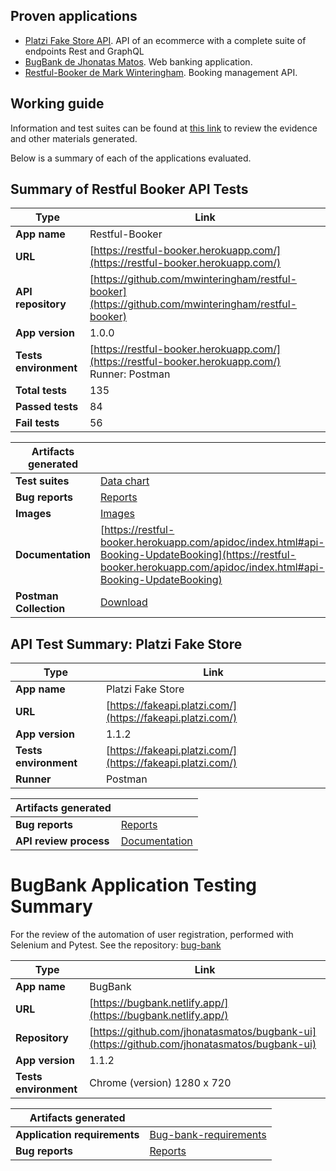 ## Proven applications

* [Platzi Fake Store API](https://fakeapi.platzi.com/). API of an ecommerce with a complete suite of endpoints Rest and GraphQL
* [BugBank de Jhonatas Matos](https://github.com/jhonatasmatos/bugbank-ui). Web banking application.
* [Restful-Booker de Mark Winteringham](https://restful-booker.herokuapp.com/). Booking management API.

## Working guide
Information and test suites can be found at [this link](https://drive.google.com/drive/folders/1d1MvQSMRiKdNxmBo77W7ZIcrlyKatNZC?usp=sharing) to review the evidence and other materials generated.

Below is a summary of each of the applications evaluated.

## Summary of Restful Booker API Tests

| Type                           | Link                                                                                                                                           |
|--------------------------------|------------------------------------------------------------------------------------------------------------------------------------------------|
| **App name**                   | Restful-Booker                                                                                                                                 |
| **URL**                        | [https://restful-booker.herokuapp.com/](https://restful-booker.herokuapp.com/)                                                                 |
| **API repository**             | [https://github.com/mwinteringham/restful-booker](https://github.com/mwinteringham/restful-booker)                                             |
| **App version**                | 1.0.0                                                                                                                                          |
| **Tests environment**          | [https://restful-booker.herokuapp.com/](https://restful-booker.herokuapp.com/) <br> Runner: Postman                                            |
| **Total tests**                | 135                                                                                                                                            |
| **Passed tests**               | 84                                                                                                                                             |
| **Fail tests**                 | 56                                                                                                                                             |
  
  
| **Artifacts generated**        |                                                                                                                                                |
|--------------------------------|------------------------------------------------------------------------------------------------------------------------------------------------|
| **Test suites**                | [Data chart](https://docs.google.com/spreadsheets/d/1bhzcaj9fG-NCW-GmsknI4bBrXJJxXGJ0M0cLtS9jrGI/edit?usp=sharing)                             | 
| **Bug reports**                | [Reports](https://qaengineer.atlassian.net/issues/?jql=project+%3D+%22QAC%22+ORDER+BY+created+DESC&atlOrigin=eyJpIjoiNTRiZWI1N2U2NGJmNGJkNmFmNzYzNzE3Nzg5MmQ4MWUiLCJwIjoiaiJ9) |
| **Images**                     | [Images](https://drive.google.com/drive/folders/1XrytLocfDscafHW5U7_w7kLLK6MUsV1H?usp=drive_link)                                                                                                           
| **Documentation**              | [https://restful-booker.herokuapp.com/apidoc/index.html#api-Booking-UpdateBooking](https://restful-booker.herokuapp.com/apidoc/index.html#api-Booking-UpdateBooking) |
| **Postman Collection**         | [Download](https://drive.google.com/file/d/1OMZl1M7f7KFkpo1vC8jFSlPcNsBaccJj/view?usp=sharing)                                                 |


## API Test Summary: Platzi Fake Store

| Type                             | Link                                                                                                                                           |
|----------------------------------|------------------------------------------------------------------------------------------------------------------------------------------------|
| **App name**                     | Platzi Fake Store                                                                                                                              |
| **URL**                          | [https://fakeapi.platzi.com/](https://fakeapi.platzi.com/)                                                                                     |     
| **App version**                  | 1.1.2                                                                                                                                          |
| **Tests environment**            | [https://fakeapi.platzi.com/](https://fakeapi.platzi.com/)|
| **Runner**                       | Postman                                                                                                                                        | 


| **Artifacts generated**          |                                                                                                                                                |
|----------------------------------|------------------------------------------------------------------------------------------------------------------------------------------------|
| **Bug reports**                  | [Reports](https://qaengineer.atlassian.net/issues/?jql=project+%3D+%22QAC%22+ORDER+BY+created+DESC&atlOrigin=eyJpIjoiNjk1ZWU0YjFkN2RlNGIyM2EyOTk2NWYwNGU2ZjRlNjEiLCJwIjoiaiJ9) |
| **API review process**           | [Documentation](https://docs.google.com/document/d/12aW2aBBTUo98KmlLUaRZgrwJmze0QOX_TW8W4cJB7Jg/edit) |

# BugBank Application Testing Summary

For the review of the automation of user registration, performed with Selenium and Pytest. See the repository: [bug-bank](https://github.com/qaton/bug-bank)

| Type                             | Link                                                                                                                                           |
|----------------------------------|------------------------------------------------------------------------------------------------------------------------------------------------|
| **App name**                     | BugBank                                                                                                                                        |
| **URL**                          | [https://bugbank.netlify.app/](https://bugbank.netlify.app/)                                                                                   |
| **Repository**                   | [https://github.com/jhonatasmatos/bugbank-ui](https://github.com/jhonatasmatos/bugbank-ui)                                                     |
| **App version**                  | 1.1.2                                                                                                                                          |
| **Tests environment**            | Chrome (version) 1280 x 720                                                                                                                    |


| **Artifacts generated**          |                                                                                                                                                |
|----------------------------------|------------------------------------------------------------------------------------------------------------------------------------------------|
| **Application requirements**     | [Bug-bank-requirements](https://docs.google.com/document/d/1HBblIAao1n_0TzyQMQifG4LY3sLbA5R42k8Eeyh9y50/edit?usp=sharing)                      |                                                                  
| **Bug reports**                  | [Reports](https://qaengineer.atlassian.net/issues/?jql=project+%3D+%22QAC%22+ORDER+BY+created+DESC&atlOrigin=eyJpIjoiNjk1ZWU0YjFkN2RlNGIyM2EyOTk2NWYwNGU2ZjRlNjEiLCJwIjoiaiJ9) |


